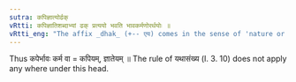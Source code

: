 ```yaml
---
sutra: कपिज्ञात्योर्ढक्
vRtti: कपिज्ञातिशब्दाभ्यां ढक् प्रत्ययो भवति भावकर्मणोरर्थयोः ॥
vRtti_eng: "The affix _dhak_ (+-- एय) comes in the sense of 'nature or action thereof', after the words _kapi_ and _jnati_."
---
```

Thus कपेर्भावः कर्म वा = कपियम्, ज्ञातेयम् ॥ The rule of यथासंख्य (I. 3. 10) does not apply any where under this head.
